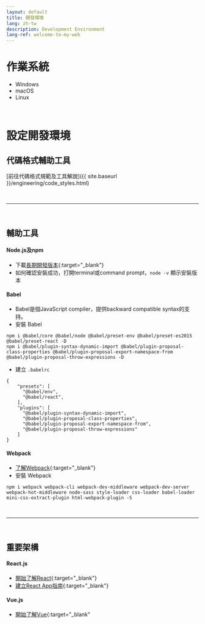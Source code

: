 ```yaml
---
layout: default
title: 開發環境
lang: zh-tw
description: Development Environment
lang-ref: welcome-to-my-web
---
```




# 作業系統

* Windows
* macOS
* Linux

<br>

# 設定開發環境

## 代碼格式輔助工具

[前往代碼格式規範及工具解說]({{ site.baseurl }}/engineering/code_styles.html)

<br>

---

<br>

## 輔助工具

#### Node.js及npm

* 下載[長期開發版本](https://nodejs.org/en/download/){:target="_blank"}
* 如何確認安裝成功，打開terminal或command prompt，`node -v` 顯示安裝版本

#### Babel

* Babel是個JavaScript compiler，提供backward compatible syntax的支持。
* 安裝 Babel
```
npm i @babel/core @babel/node @babel/preset-env @babel/preset-es2015 @babel/preset-react -D
npm i @babel/plugin-syntax-dynamic-import @babel/plugin-proposal-class-properties @babel/plugin-proposal-export-namespace-from @babel/plugin-proposal-throw-expressions -D
```
* 建立 `.babelrc` 
```
{
    "presets": [
      "@babel/env",
      "@babel/react",
    ],
    "plugins": [
      "@babel/plugin-syntax-dynamic-import",
      "@babel/plugin-proposal-class-properties",
      "@babel/plugin-proposal-export-namespace-from",
      "@babel/plugin-proposal-throw-expressions"
    ]
}
```

#### Webpack

* [了解Webpack](https://medium.com/the-self-taught-programmer/what-is-webpack-and-why-should-i-care-part-1-introduction-ca4da7d0d8dc){:target="_blank"}
* 安裝 Webpack
```
npm i webpack webpack-cli webpack-dev-middleware webpack-dev-server webpack-hot-middleware node-sass style-loader css-loader babel-loader mini-css-extract-plugin html-webpack-plugin -S
```

<br>

---

<br>

## 重要架構

#### React.js

* [開始了解React](https://reactjs.org/docs/getting-started.html){:target="_blank"}
* [建立React App指南](https://reactjs.org/docs/create-a-new-react-app.html){:target="_blank"}


#### Vue.js

* [開始了解Vue](https://vuejs.org/v2/guide/){:target="_blank"